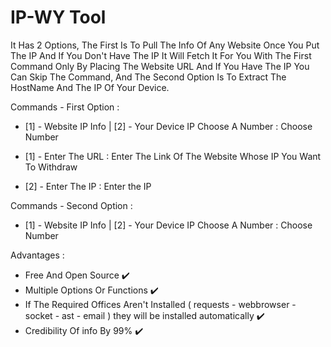 # IP-WY Tool
It Has 2 Options, The First Is To Pull The Info Of Any Website Once You Put The IP And If You Don't Have The IP It Will Fetch It For You With The First Command Only By Placing The Website URL And If You Have The IP You Can Skip The Command, And The Second Option Is To Extract The HostName And The IP Of Your Device.

Commands - First Option :
- [1] - Website IP Info | [2] - Your Device IP
Choose A Number : Choose Number

- [1] - Enter The URL : Enter The Link Of The Website Whose IP You Want To Withdraw
- [2] - Enter The IP : Enter the IP

Commands - Second Option :
- [1] - Website IP Info | [2] - Your Device IP
Choose A Number : Choose Number

Advantages :
- Free And Open Source ✔️
- Multiple Options Or Functions ✔️
- If The Required Offices Aren't Installed ( requests - webbrowser - socket - ast - email ) they will be installed automatically ✔️
- Credibility Of info By 99% ✔️ 
